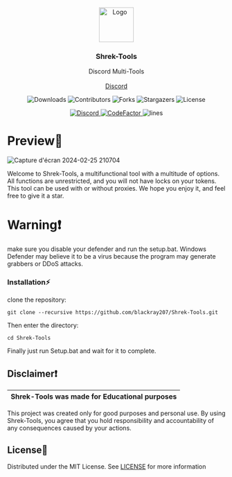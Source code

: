 
<br/>
<p align="center">
  <a href="https://github.com/blackray207/Shrek-Tools">
    <img src="https://www.freepnglogos.com/uploads/shrek-png/shrek-icon-web-icons-png-0.png" alt="Logo" width="80" height="80">
  </a>

  <h3 align="center">Shrek-Tools</h3>

  <p align="center">
    Discord Multi-Tools
    <br/>
    <br/>
    <a href="https://discord.gg/JJEHC25H96">Discord</a>
  </p>
</p>

<p align="center">
  <img alt="Downloads" src="https://img.shields.io/github/downloads/blackray207/Shrek-Tools/total">
  <img alt="Contributors" src="https://img.shields.io/github/contributors/blackray207/Shrek-Tools?color=dark-green">
  <img alt="Forks" src="https://img.shields.io/github/forks/blackray207/Shrek-Tools?style=social">
  <img alt="Stargazers" src="https://img.shields.io/github/stars/blackray207/Shrek-Tools?style=social">
  <img alt="License" src="https://img.shields.io/github/license/blackray207/Shrek-Tools">
</p>

<p align="center">
  <a href="https://discord.gg/shrekcommunity">
    <img alt="Discord" src="https://img.shields.io/discord/1146496916419526727?label=&logo=discord&logoColor=ffffff&color=C50F1f&labelColor=C50F1f">
  </a>
  <a href="https://www.codefactor.io/repository/github/blackray207/Shrek-Tools">
    <img src="https://www.codefactor.io/repository/github/blackray207/Shrek-Tools/badge" alt="CodeFactor" />
  </a>
    <img alt="lines" src="https://sloc.xyz/github/blackray207/Shrek-Tools">
</p>


# Preview📸 
![Capture d'écran 2024-02-25 210704](https://github.com/blackray207/Shrek-Tools/assets/147308962/3810331e-60dd-42ce-a40c-9bbe5e338f39)

Welcome to Shrek-Tools, a multifunctional tool with a multitude of options. All functions are unrestricted, and you will not have locks on your tokens. This tool can be used with or without proxies. We hope you enjoy it, and feel free to give it a star.

# Warning❗
make sure you disable your defender and run the setup.bat. Windows Defender may believe it to be a virus because the program may generate grabbers or DDoS attacks.

### Installation⚡

 clone the repository: 
```shell
git clone --recursive https://github.com/blackray207/Shrek-Tools.git
```
Then enter the directory:
```shell
cd Shrek-Tools
```
Finally just run Setup.bat and wait for it to complete.

## Disclaimer❗

|Shrek-Tools was made for Educational purposes|
|-------------------------------------------------|
This project was created only for good purposes and personal use.
By using Shrek-Tools, you agree that you hold responsibility and accountability of any consequences caused by your actions.

## License📃

Distributed under the MIT License. See [LICENSE](https://github.com/blackray207/Shrek-Tools/blob/main/LICENSE) for more information


